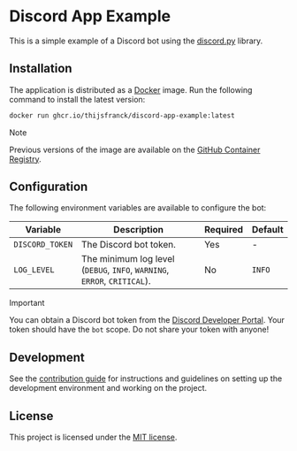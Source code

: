 # Discord App Example

This is a simple example of a Discord bot using the [discord.py](https://discordpy.readthedocs.io/en/latest/) library.

## Installation

The application is distributed as a [Docker](https://www.docker.com/) image. Run the following command to install the latest version:

```bash
docker run ghcr.io/thijsfranck/discord-app-example:latest
```

> [!NOTE]
> Previous versions of the image are available on the [GitHub Container Registry](https://github.com/thijsfranck/discord-app-example/pkgs/container/discord-app-example).

## Configuration

The following environment variables are available to configure the bot:

| Variable        | Description                                                              | Required | Default |
| --------------- | ------------------------------------------------------------------------ | -------- | ------- |
| `DISCORD_TOKEN` | The Discord bot token.                                                   | Yes      | -       |
| `LOG_LEVEL`     | The minimum log level (`DEBUG`, `INFO`, `WARNING`, `ERROR`, `CRITICAL`). | No       | `INFO`  |

> [!IMPORTANT]
> You can obtain a Discord bot token from the [Discord Developer Portal](https://discord.com/developers/applications).
> Your token should have the `bot` scope. Do not share your token with anyone!

## Development

See the [contribution guide](./CONTRIBUTING.md) for instructions and guidelines on setting up the development environment and working on the project.

## License

This project is licensed under the [MIT license](./LICENSE).
